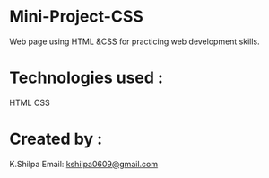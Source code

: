 # Mini-Project-CSS

Web page using HTML &CSS for practicing web development skills.

# Technologies used :

   HTML
   CSS

# Created by :

K.Shilpa
Email: kshilpa0609@gmail.com

